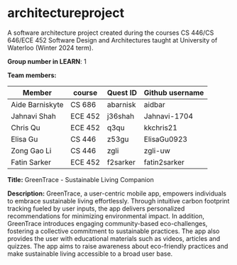 # architectureproject
A software architecture project created during the courses CS 446/CS 646/ECE 452 	Software Design and Architectures taught at University of Waterloo (Winter 2024 term).

**Group number in LEARN**: 1

**Team members:** 

| Member          | course  | Quest ID | Github username | 
|-----------------|---------|----------|-----------------|
| Aide Barniskyte | CS 686  | abarnisk | aidbar          |
| Jahnavi Shah    | ECE 452 | j36shah  | Jahnavi-1704    |
| Chris Qu        | ECE 452 | q3qu     | kkchris21       |
| Elisa Gu        | CS 446  | z53gu    | ElisaGu0923     |
| Zong Gao Li     | CS 446  | zgli     | zgli-uw         |
| Fatin Sarker    | ECE 452 | f2sarker | fatin2sarker    |

**Title:** GreenTrace - Sustainable Living Companion

**Description:**
GreenTrace, a user-centric mobile app, empowers individuals to embrace sustainable living effortlessly. Through intuitive carbon footprint tracking fueled by user inputs, the app delivers personalized recommendations for minimizing environmental impact. In addition, GreenTrace introduces engaging community-based eco-challenges, fostering a collective commitment to sustainable practices. The app also provides the user with educational materials such as videos, articles and quizzes. The app aims to raise awareness about eco-friendly practices and make sustainable living accessible to a broad user base. 
